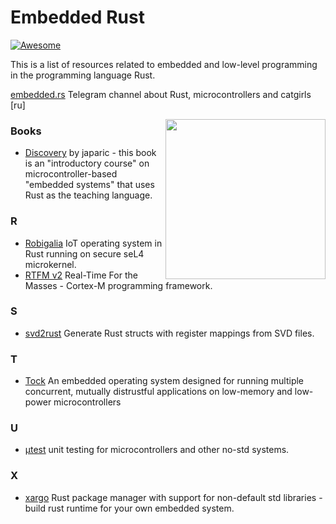 # Embedded Rust

[![Awesome](https://awesome.re/badge.svg)](https://awesome.re)

This is a list of resources related to embedded and low-level programming in the programming language Rust.

[embedded.rs](https://t.me/embedded_rs) Telegram channel about Rust, microcontrollers and catgirls [ru]

[<img src="https://rawgit.com/berkus/awesome-embedded-rust/master/rust-embedded-logo-256x256.png" align="right" width="256">](http://www.rust-embedded.org)

### Books

-   [Discovery](https://japaric.github.io/discovery/) by japaric - this book is an "introductory course" on microcontroller-based "embedded systems" that uses Rust as the teaching language.
### R

-   [Robigalia](https://robigalia.org) IoT operating system in Rust running on secure seL4 microkernel.
-   [RTFM v2](http://blog.japaric.io/rtfm-v2/) Real-Time For the Masses - Cortex-M programming framework.

### S

-   [svd2rust](https://github.com/japaric/svd2rust) Generate Rust structs with register mappings from SVD files.

### T

-   [Tock](https://www.tockos.org) An embedded operating system designed for running multiple concurrent, mutually distrustful applications on low-memory and low-power microcontrollers

### U

-   [μtest](https://github.com/japaric/utest) unit testing for microcontrollers and other no-std systems.

### X

-   [xargo](https://github.com/japaric/xargo) Rust package manager with support for non-default std libraries - build rust runtime for your own embedded system.

